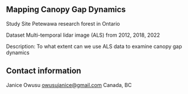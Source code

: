 ## Mapping Canopy Gap Dynamics 
Study Site
Petewawa research forest in Ontario 

Dataset 
Multi-temporal lidar image (ALS) from 2012, 2018, 2022

Description:
To what extent can we use ALS data to examine canopy gap dynamics 

## Contact information 
Janice Owusu
owusujanice@gmail.com
Canada, BC